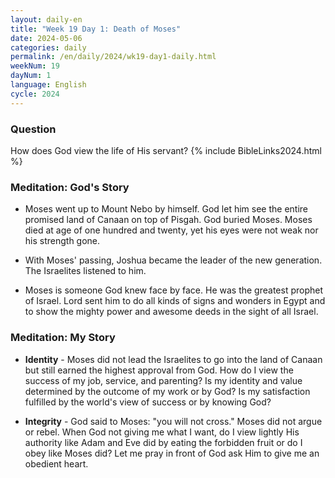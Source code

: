 ```yaml
---
layout: daily-en
title: "Week 19 Day 1: Death of Moses"
date: 2024-05-06
categories: daily
permalink: /en/daily/2024/wk19-day1-daily.html
weekNum: 19
dayNum: 1
language: English
cycle: 2024
---
```

### Question     
How does God view the life of His servant?
{% include BibleLinks2024.html %} 

### Meditation: God's Story   
+ Moses went up to Mount Nebo by himself. God let him see the entire promised land of Canaan on top of Pisgah. God buried Moses. Moses died at age of one hundred and twenty, yet his eyes were not weak nor his strength gone. 

+ With Moses' passing, Joshua became the leader of the new generation. The Israelites listened to him. 

+ Moses is someone God knew face by face. He was the greatest prophet of Israel. Lord sent him to do all kinds of signs and wonders in Egypt and to show the mighty power and awesome deeds in the sight of all Israel. 

### Meditation: My Story   
+ **Identity** - Moses did not lead the Israelites to go into the land of Canaan but still earned the highest approval from God. How do I view the success of my job, service, and parenting? Is my identity and value determined by the outcome of my work or by God? Is my satisfaction fulfilled by the world's view of success or by knowing God? 

+ **Integrity** - God said to Moses: "you will not cross." Moses did not argue or rebel. When God not giving me what I want, do I view lightly His authority like Adam and Eve did by eating the forbidden fruit or do I obey like Moses did? Let me pray in front of God ask Him to give me an obedient heart. 
